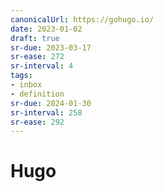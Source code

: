 ```yaml
---
canonicalUrl: https://gohugo.io/
date: 2023-01-02
draft: true
sr-due: 2023-03-17
sr-ease: 272
sr-interval: 4
tags:
- inbox
- definition
sr-due: 2024-01-30
sr-interval: 258
sr-ease: 292
---
```


# Hugo